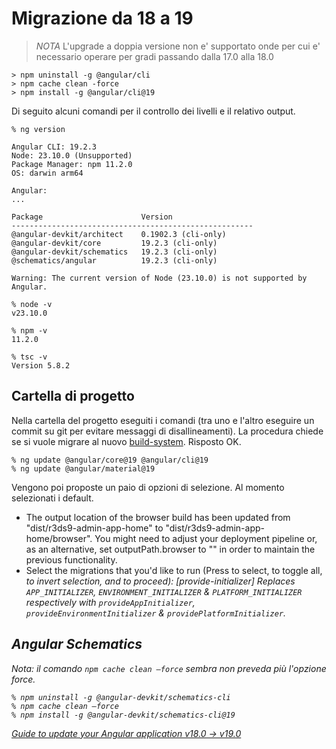 # Migrazione da 18 a 19

> *NOTA* L'upgrade a doppia versione non e' supportato onde per cui e' necessario operare per gradi passando dalla 17.0 alla 18.0

```
> npm uninstall -g @angular/cli
> npm cache clean -force
> npm install -g @angular/cli@19
```

Di seguito alcuni comandi per il controllo dei livelli e il relativo output.

```
% ng version

Angular CLI: 19.2.3
Node: 23.10.0 (Unsupported)
Package Manager: npm 11.2.0
OS: darwin arm64

Angular: 
... 

Package                      Version
------------------------------------------------------
@angular-devkit/architect    0.1902.3 (cli-only)
@angular-devkit/core         19.2.3 (cli-only)
@angular-devkit/schematics   19.2.3 (cli-only)
@schematics/angular          19.2.3 (cli-only)
    
Warning: The current version of Node (23.10.0) is not supported by Angular.

% node -v
v23.10.0

% npm -v
11.2.0

% tsc -v
Version 5.8.2
```

## Cartella di progetto

Nella cartella del progetto eseguiti i comandi (tra uno e l'altro eseguire un commit su git per evitare messaggi di disallineamenti).
La procedura chiede se si vuole migrare al nuovo [build-system](https://angular.dev/tools/cli/build-system-migration). Risposto OK.

```
% ng update @angular/core@19 @angular/cli@19
% ng update @angular/material@19
```

Vengono poi proposte un paio di opzioni di selezione. Al momento selezionati i default.

* The output location of the browser build has been updated from "dist/r3ds9-admin-app-home" to "dist/r3ds9-admin-app-home/browser". You might need to adjust your deployment pipeline or, as an alternative, set outputPath.browser to "" in order to maintain the previous functionality.
* Select the migrations that you'd like to run (Press <space> to select, <a> to toggle all, <i> to invert selection, and <enter> to proceed): [provide-initializer] Replaces `APP_INITIALIZER`, `ENVIRONMENT_INITIALIZER` & `PLATFORM_INITIALIZER` respectively with `provideAppInitializer`, `provideEnvironmentInitializer` & `providePlatformInitializer`.

## Angular Schematics

Nota: il comando `npm cache clean –force` sembra non preveda più l'opzione force.

```
% npm uninstall -g @angular-devkit/schematics-cli
% npm cache clean –force
% npm install -g @angular-devkit/schematics-cli@19
```

<seealso>
       <category ref="external">
           <a href="https://angular.dev/update-guide?v=18.0-19.0&l=1">Guide to update your Angular application v18.0 -> v19.0</a>
       </category>
</seealso>
